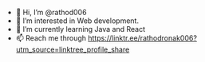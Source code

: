 - 👋 Hi, I’m @rathod006
- 👀 I’m interested in Web development.
- 🌱 I’m currently learning Java and React
- 📫 Reach me through https://linktr.ee/rathodronak006?utm_source=linktree_profile_share

<!---
rathod006/rathod006 is a ✨ special ✨ repository because its `README.md` (this file) appears on your GitHub profile.
You can click the Preview link to take a look at your changes.
--->
